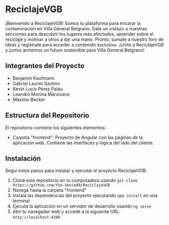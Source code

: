 # ReciclajeVGB

¡Bienvenido a ReciclajeVGB! Somos tu plataforma para encarar la contaminación en Villa General Belgrano. Dale un vistazo a nuestras secciones para descubrir los lugares más afectados, aprender sobre el reciclaje y motivar a otros a dar una mano. Pronto, sumate a nuestro foro de ideas y registrate para acceder a contenido exclusivo. ¡Unite a ReciclajeVGB y juntos armemos un futuro sostenible para Villa General Belgrano!

## Integrantes del Proyecto

- Benjamín Kaufmann
- Gabriel Laurini Santino
- Kevin Lucio Pérez Palau
- Leandro Monina Marsicano
- Máximo Becker

## Estructura del Repositorio

El repositorio contiene los siguientes elementos:

- Carpeta "frontend": Proyecto de Angular con las páginas de la aplicación web. Contiene las interfaces y lógica del lado del cliente.

## Instalación

Seguí estos pasos para instalar y ejecutar el proyecto ReciclajeVGB:

1. Cloná este repositorio en tu computadora usando `git clone https://github.com/the-kevin89/ReciclajeVGB`
2. Navegá hasta la carpeta "frontend"
3. Instalá las dependencias del proyecto ejecutando `npm install` en una terminal
4. Ejecutá la aplicación en un servidor de desarrollo usando `ng serve`
5. Abrí tu navegador web y accedé a la siguiente URL: `http://localhost:4200`
